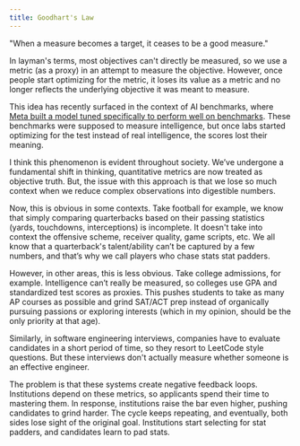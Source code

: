 ```yaml
---
title: Goodhart's Law
---
```


"When a measure becomes a target, it ceases to be a good measure." 

In layman's terms, most objectives can't directly be measured, so we use a metric (as a proxy) in an attempt to measure the objective. However, once people start optimizing for the metric, it loses its value as a metric and no longer reflects the underlying objective it was meant to measure.

This idea has recently surfaced in the context of AI benchmarks, where [Meta built a model tuned specifically to perform well on benchmarks](https://techcrunch.com/2025/04/06/metas-benchmarks-for-its-new-ai-models-are-a-bit-misleading/?utm_source=chatgpt.com). These benchmarks were supposed to measure intelligence, but once labs started optimizing for the test instead of real intelligence, the scores lost their meaning.

I think this phenomenon is evident throughout society. We’ve undergone a fundamental shift in thinking, quantitative metrics are now treated as objective truth. But, the issue with this approach is that we lose so much context when we reduce complex observations into digestible numbers.

Now, this is obvious in some contexts. Take football for example, we know that simply comparing quarterbacks based on their passing statistics (yards, touchdowns, interceptions) is incomplete. It doesn't take into context the offensive scheme, receiver quality, game scripts, etc. We all know that a quarterback's talent/ability can’t be captured by a few numbers, and that’s why we call players who chase stats stat padders.

However, in other areas, this is less obvious. Take college admissions, for example. Intelligence can’t really be measured, so colleges use GPA and standardized test scores as proxies. This pushes students to take as many AP courses as possible and grind SAT/ACT prep instead of organically pursuing passions or exploring interests (which in my opinion, should be the only priority at that age).

Similarly, in software engineering interviews, companies have to evaluate candidates in a short period of time, so they resort to LeetCode style questions. But these interviews don't actually measure whether someone is an effective engineer.

The problem is that these systems create negative feedback loops. Institutions depend on these metrics, so applicants spend their time to mastering them. In response, institutions raise the bar even higher, pushing candidates to grind harder. The cycle keeps repeating, and eventually, both sides lose sight of the original goal. Institutions start selecting for stat padders, and candidates learn to pad stats.